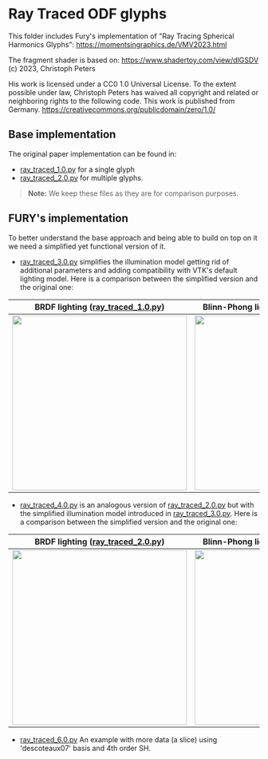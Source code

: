 # Ray Traced ODF glyphs

This folder includes Fury's implementation of "Ray Tracing Spherical Harmonics Glyphs":
https://momentsingraphics.de/VMV2023.html

The fragment shader is based on: https://www.shadertoy.com/view/dlGSDV
(c) 2023, Christoph Peters

His work is licensed under a CC0 1.0 Universal License. To the extent
possible under law, Christoph Peters has waived all copyright and related or
neighboring rights to the following code. This work is published from
Germany. https://creativecommons.org/publicdomain/zero/1.0/

## Base implementation

The original paper implementation can be found in:
 - [ray_traced_1.0.py](ray_traced_1.0.py) for a single glyph
 - [ray_traced_2.0.py](ray_traced_2.0.py) for multiple glyphs.

> **Note:** We keep these files as they are for comparison purposes.

## FURY's implementation

To better understand the base approach and being able to build on top on it we need a simplified yet functional version of it.

 - [ray_traced_3.0.py](ray_traced_3.0.py) simplifies the illumination model getting rid of additional parameters and adding compatibility with VTK's default lighting model. Here is a comparison between the simplified version and the original one:

| BRDF lighting ([ray_traced_1.0.py](ray_traced_1.0.py)) | Blinn-Phong lighting ([ray_traced_3.0.py](ray_traced_3.0.py)) |
|---|---|
|<img width="350" src="https://github.com/tvcastillod/fury/assets/9929496/5b9d2a1e-9c14-4496-86d1-7d5484e8e038">|<img width="350" src="https://github.com/tvcastillod/fury/assets/9929496/c1f766c7-58d9-419f-b79a-7ae69df18493">|

 - [ray_traced_4.0.py](ray_traced_4.0.py) is an analogous version of [ray_traced_2.0.py](ray_traced_2.0.py) but with the simplified illumination model introduced in [ray_traced_3.0.py](ray_traced_3.0.py). Here is a comparison between the simplified version and the original one:

| BRDF lighting ([ray_traced_2.0.py](ray_traced_2.0.py)) | Blinn-Phong lighting ([ray_traced_4.0.py](ray_traced_4.0.py)) |
|---|---|
|<img width="350" src="https://github.com/tvcastillod/fury/assets/9929496/ab4af59e-2cd5-429a-9616-3511e0857a18">|<img width="350" src="https://github.com/tvcastillod/fury/assets/9929496/0509a424-b925-4f03-b862-f24e7bd17c2b">|

- [ray_traced_6.0.py](ray_traced_6.0.py) An example with more data (a slice) using 'descoteaux07' basis and 4th order SH.
